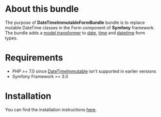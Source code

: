 About this bundle
=============================
The purpose of **DateTimeImmutableFormBundle**  bundle is to replace mutable DateTime classes in the Form component of **Symfony** framework. The bundle adds a [model transformer](http://symfony.com/doc/current/cookbook/form/data_transformers.html#about-model-and-view-transformers) to [date](http://symfony.com/doc/current/reference/forms/types/date.html), [time](http://symfony.com/doc/current/reference/forms/types/time.html) and [datetime](http://symfony.com/doc/current/reference/forms/types/datetime.html) form types.

Requirements
=============================
* PHP >= 7.0 since [DateTimeImmutable](http://php.net/manual/en/class.datetimeimmutable.php)  isn't supported in earlier versions
* Symfony Framework >= 3.0

Installation
=============================
You can find the installation instructions [here](src/Resources/doc/installation.md).
